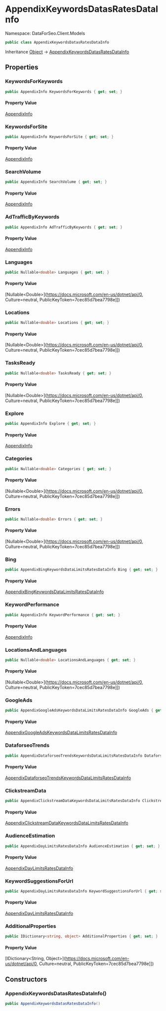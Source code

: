 # AppendixKeywordsDatasRatesDataInfo

Namespace: DataForSeo.Client.Models

```csharp
public class AppendixKeywordsDatasRatesDataInfo
```

Inheritance [Object](https://docs.microsoft.com/en-us/dotnet/api/Object) → [AppendixKeywordsDatasRatesDataInfo](./AppendixKeywordsDatasRatesDataInfo.md)

## Properties

### **KeywordsForKeywords**

```csharp
public AppendixInfo KeywordsForKeywords { get; set; }
```

#### Property Value

[AppendixInfo](./AppendixInfo.md)<br>

### **KeywordsForSite**

```csharp
public AppendixInfo KeywordsForSite { get; set; }
```

#### Property Value

[AppendixInfo](./AppendixInfo.md)<br>

### **SearchVolume**

```csharp
public AppendixInfo SearchVolume { get; set; }
```

#### Property Value

[AppendixInfo](./AppendixInfo.md)<br>

### **AdTrafficByKeywords**

```csharp
public AppendixInfo AdTrafficByKeywords { get; set; }
```

#### Property Value

[AppendixInfo](./AppendixInfo.md)<br>

### **Languages**

```csharp
public Nullable<double> Languages { get; set; }
```

#### Property Value

[Nullable&lt;Double&gt;](https://docs.microsoft.com/en-us/dotnet/api/0, Culture=neutral, PublicKeyToken=7cec85d7bea7798e]])<br>

### **Locations**

```csharp
public Nullable<double> Locations { get; set; }
```

#### Property Value

[Nullable&lt;Double&gt;](https://docs.microsoft.com/en-us/dotnet/api/0, Culture=neutral, PublicKeyToken=7cec85d7bea7798e]])<br>

### **TasksReady**

```csharp
public Nullable<double> TasksReady { get; set; }
```

#### Property Value

[Nullable&lt;Double&gt;](https://docs.microsoft.com/en-us/dotnet/api/0, Culture=neutral, PublicKeyToken=7cec85d7bea7798e]])<br>

### **Explore**

```csharp
public AppendixInfo Explore { get; set; }
```

#### Property Value

[AppendixInfo](./AppendixInfo.md)<br>

### **Categories**

```csharp
public Nullable<double> Categories { get; set; }
```

#### Property Value

[Nullable&lt;Double&gt;](https://docs.microsoft.com/en-us/dotnet/api/0, Culture=neutral, PublicKeyToken=7cec85d7bea7798e]])<br>

### **Errors**

```csharp
public Nullable<double> Errors { get; set; }
```

#### Property Value

[Nullable&lt;Double&gt;](https://docs.microsoft.com/en-us/dotnet/api/0, Culture=neutral, PublicKeyToken=7cec85d7bea7798e]])<br>

### **Bing**

```csharp
public AppendixBingKeywordsDataLimitsRatesDataInfo Bing { get; set; }
```

#### Property Value

[AppendixBingKeywordsDataLimitsRatesDataInfo](./AppendixBingKeywordsDataLimitsRatesDataInfo.md)<br>

### **KeywordPerformance**

```csharp
public AppendixInfo KeywordPerformance { get; set; }
```

#### Property Value

[AppendixInfo](./AppendixInfo.md)<br>

### **LocationsAndLanguages**

```csharp
public Nullable<double> LocationsAndLanguages { get; set; }
```

#### Property Value

[Nullable&lt;Double&gt;](https://docs.microsoft.com/en-us/dotnet/api/0, Culture=neutral, PublicKeyToken=7cec85d7bea7798e]])<br>

### **GoogleAds**

```csharp
public AppendixGoogleAdsKeywordsDataLimitsRatesDataInfo GoogleAds { get; set; }
```

#### Property Value

[AppendixGoogleAdsKeywordsDataLimitsRatesDataInfo](./AppendixGoogleAdsKeywordsDataLimitsRatesDataInfo.md)<br>

### **DataforseoTrends**

```csharp
public AppendixDataforseoTrendsKeywordsDataLimitsRatesDataInfo DataforseoTrends { get; set; }
```

#### Property Value

[AppendixDataforseoTrendsKeywordsDataLimitsRatesDataInfo](./AppendixDataforseoTrendsKeywordsDataLimitsRatesDataInfo.md)<br>

### **ClickstreamData**

```csharp
public AppendixClickstreamDataKeywordsDataLimitsRatesDataInfo ClickstreamData { get; set; }
```

#### Property Value

[AppendixClickstreamDataKeywordsDataLimitsRatesDataInfo](./AppendixClickstreamDataKeywordsDataLimitsRatesDataInfo.md)<br>

### **AudienceEstimation**

```csharp
public AppendixDayLimitsRatesDataInfo AudienceEstimation { get; set; }
```

#### Property Value

[AppendixDayLimitsRatesDataInfo](./AppendixDayLimitsRatesDataInfo.md)<br>

### **KeywordSuggestionsForUrl**

```csharp
public AppendixDayLimitsRatesDataInfo KeywordSuggestionsForUrl { get; set; }
```

#### Property Value

[AppendixDayLimitsRatesDataInfo](./AppendixDayLimitsRatesDataInfo.md)<br>

### **AdditionalProperties**

```csharp
public IDictionary<string, object> AdditionalProperties { get; set; }
```

#### Property Value

[IDictionary&lt;String, Object&gt;](https://docs.microsoft.com/en-us/dotnet/api/0, Culture=neutral, PublicKeyToken=7cec85d7bea7798e]])<br>

## Constructors

### **AppendixKeywordsDatasRatesDataInfo()**

```csharp
public AppendixKeywordsDatasRatesDataInfo()
```
